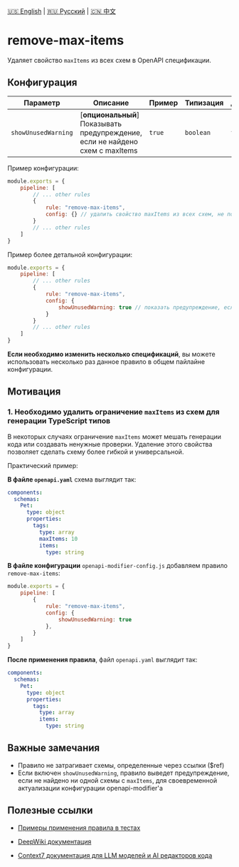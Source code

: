 [🇺🇸 English](./README.md) | [🇷🇺 Русский](./README-ru.md)  | [🇨🇳 中文](./README-zh.md)

# remove-max-items

Удаляет свойство `maxItems` из всех схем в OpenAPI спецификации.



## Конфигурация

| Параметр    | Описание                          | Пример                     | Типизация              | Дефолтное |
| -------- |-----------------------------------|----------------------------|------------------------|-----------|
| `showUnusedWarning`  | [**опциональный**] Показывать предупреждение, если не найдено схем с maxItems | `true` | `boolean` | `false`        |

Пример конфигурации:

```js
module.exports = {
    pipeline: [
        // ... other rules
        {
            rule: "remove-max-items",
            config: {} // удалить свойство maxItems из всех схем, не показывать предупреждения
        }
        // ... other rules
    ]
}
```

Пример более детальной конфигурации:

```js
module.exports = {
    pipeline: [
        // ... other rules
        {
            rule: "remove-max-items",
            config: {
                showUnusedWarning: true // показать предупреждение, если в спецификации не найдены схемы с maxItems
            }
        }
        // ... other rules
    ]
}
```

**Если необходимо изменить несколько спецификаций**, вы можете использовать несколько раз данное правило в общем пайлайне конфигурации.

## Мотивация

<a name="custom_anchor_motivation_1"></a>
### 1. Необходимо удалить ограничение `maxItems` из схем для генерации TypeScript типов

В некоторых случаях ограничение `maxItems` может мешать генерации кода или создавать ненужные проверки. Удаление этого свойства позволяет сделать схему более гибкой и универсальной.

Практический пример:

**В файле `openapi.yaml`** схема выглядит так:

```yaml
components:
  schemas:
    Pet:
      type: object
      properties:
        tags:
          type: array
          maxItems: 10
          items:
            type: string
```

**В файле конфигурации** `openapi-modifier-config.js` добавляем правило `remove-max-items`:

```js
module.exports = {
    pipeline: [
        {
            rule: "remove-max-items",
            config: {
                showUnusedWarning: true
            },
        }
    ]
}
```

**После применения правила**, файл `openapi.yaml` выглядит так:

```yaml
components:
  schemas:
    Pet:
      type: object
      properties:
        tags:
          type: array
          items:
            type: string
```

## Важные замечания

- Правило не затрагивает схемы, определенные через ссылки ($ref)
- Если включен `showUnusedWarning`, правило выведет предупреждение, если не найдено ни одной схемы с `maxItems`, для своевременной актуализации конфигурации openapi-modifier'а

## Полезные ссылки

- [Примеры применения правила в тестах](./index.test.ts)  

- [DeepWiki документация](https://deepwiki.com/itwillwork/openapi-modifier)
- [Context7 документация для LLM моделей и AI редакторов кода](https://context7.com/itwillwork/openapi-modifier)